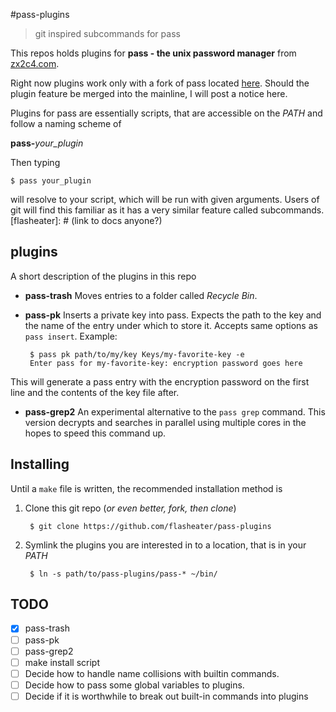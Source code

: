 #pass-plugins
> git inspired subcommands for pass

This repos holds plugins for __pass - the unix password manager__ from [zx2c4.com](http://git.zx2c4.com/password-store/).

Right now plugins work only with a fork of pass located [here](https://github.com/flasheater/pwd-store). Should the plugin feature be merged into the mainline, I will post a notice here.

Plugins for pass are essentially scripts, that are accessible on the *PATH* and follow a naming scheme of

__pass-__*your_plugin*

Then typing

    $ pass your_plugin

will resolve to your script, which will be run with given arguments.
Users of git will find this familiar as it has a very similar feature called subcommands.
[flasheater]: # (link to docs anyone?)

## plugins
A short description of the plugins in this repo

 * **pass-trash**
Moves entries to a folder called *Recycle Bin*.
 * **pass-pk**
Inserts a private key into pass. Expects the path to the key and the name of the entry under which to store it. Accepts same options as ```pass insert```.
Example:

        $ pass pk path/to/my/key Keys/my-favorite-key -e
        Enter pass for my-favorite-key: encryption password goes here

This will generate a pass entry with the encryption password on the first line and the contents of the key file after.
 * **pass-grep2**
An experimental alternative to the ```pass grep``` command. This version decrypts and searches in parallel using multiple cores in the hopes to speed this command up.

## Installing
Until a ```make``` file is written, the recommended installation method is
1. Clone this git repo (*or even better, fork, then clone*)

        $ git clone https://github.com/flasheater/pass-plugins

2. Symlink the plugins you are interested in to a location, that is in your *PATH*

        $ ln -s path/to/pass-plugins/pass-* ~/bin/

## TODO
- [x] pass-trash
- [ ] pass-pk
- [ ] pass-grep2
- [ ] make install script
- [ ] Decide how to handle name collisions with builtin commands.
- [ ] Decide how to pass some global variables to plugins.
- [ ] Decide if it is worthwhile to break out built-in commands into plugins
